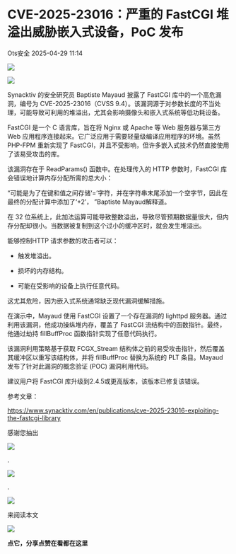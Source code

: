 #  CVE-2025-23016：严重的 FastCGI 堆溢出威胁嵌入式设备，PoC 发布   
 Ots安全   2025-04-29 11:14  
  
![](https://mmbiz.qpic.cn/mmbiz_gif/bL2iaicTYdZn7gtxSFZlfuCW6AdQib8Q1onbR0U2h9icP1eRO6wH0AcyJmqZ7USD0uOYncCYIH7ZEE8IicAOPxyb9IA/640?wx_fmt=gif "")  
  
![](https://mmbiz.qpic.cn/sz_mmbiz_png/rWGOWg48tadqU4SfE2AKpXT0kcd5TGBZ5UxJx8KnmjKh2iaf6MFkrauNEhV94RDNqg6OzTzHdyUicTIccb9gzbJg/640?wx_fmt=png&from=appmsg "")  
  
Synacktiv 的安全研究员 Baptiste Mayaud 披露了 FastCGI 库中的一个高危漏洞，编号为 CVE-2025-23016（CVSS 9.4）。该漏洞源于对参数长度的不当处理，可能导致可利用的堆溢出，尤其会影响摄像头和嵌入式系统等低功耗设备。  
  
FastCGI 是一个 C 语言库，旨在将 Nginx 或 Apache 等 Web 服务器与第三方 Web 应用程序连接起来。它广泛应用于需要轻量级编译应用程序的环境。虽然 PHP-FPM 重新实现了 FastCGI，并且不受影响，但许多嵌入式技术仍然直接使用了该易受攻击的库。  
  
该漏洞存在于 ReadParams() 函数中。在处理传入的 HTTP 参数时，FastCGI 库会错误地计算内存分配所需的总大小：  
  
“可能是为了在键和值之间存储‘=’字符，并在字符串末尾添加一个空字节，因此在最终的分配计算中添加了‘+2’， ”Baptiste Mayaud解释道。  
  
在 32 位系统上，此加法运算可能导致整数溢出，导致尽管预期数据量很大，但内存分配却很小。当数据被复制到这个过小的缓冲区时，就会发生堆溢出。  
  
能够控制HTTP 请求参数的攻击者可以：  
- 触发堆溢出。  
  
- 损坏的内存结构。  
  
- 可能在受影响的设备上执行任意代码。  
  
这尤其危险，因为嵌入式系统通常缺乏现代漏洞缓解措施。  
  
在演示中，Mayaud 使用 FastCGI 设置了一个存在漏洞的 lighttpd 服务器。通过利用该漏洞，他成功操纵堆内存，覆盖了 FastCGI 流结构中的函数指针。最终，他通过劫持 fillBuffProc 函数指针实现了任意代码执行。  
  
该漏洞利用策略基于获取 FCGX_Stream 结构体之前的易受攻击指针，然后覆盖其缓冲区以重写该结构体，并将 fillBuffProc 替换为系统的 PLT 条目。Mayaud 发布了针对此漏洞的概念验证 (POC) 漏洞利用代码。  
  
建议用户将 FastCGI 库升级到2.4.5或更高版本，该版本已修复该错误。  
  
参考文章：  
  
https://www.synacktiv.com/en/publications/cve-2025-23016-exploiting-the-fastcgi-library  
  
  
  
感谢您抽出  
  
![](https://mmbiz.qpic.cn/mmbiz_gif/Ljib4So7yuWgdSBqOibtgiaYWjL4pkRXwycNnFvFYVgXoExRy0gqCkqvrAghf8KPXnwQaYq77HMsjcVka7kPcBDQw/640?wx_fmt=gif "")  
  
.  
  
![](https://mmbiz.qpic.cn/mmbiz_gif/Ljib4So7yuWgdSBqOibtgiaYWjL4pkRXwycd5KMTutPwNWA97H5MPISWXLTXp0ibK5LXCBAXX388gY0ibXhWOxoEKBA/640?wx_fmt=gif "")  
  
.  
  
![](https://mmbiz.qpic.cn/mmbiz_gif/Ljib4So7yuWgdSBqOibtgiaYWjL4pkRXwycU99fZEhvngeeAhFOvhTibttSplYbBpeeLZGgZt41El4icmrBibojkvLNw/640?wx_fmt=gif "")  
  
来阅读本文  
  
![](https://mmbiz.qpic.cn/mmbiz_gif/Ljib4So7yuWge7Mibiad1tV0iaF8zSD5gzicbxDmfZCEL7vuOevN97CwUoUM5MLeKWibWlibSMwbpJ28lVg1yj1rQflyQ/640?wx_fmt=gif "")  
  
**点它，分享点赞在看都在这里**  
  
  
